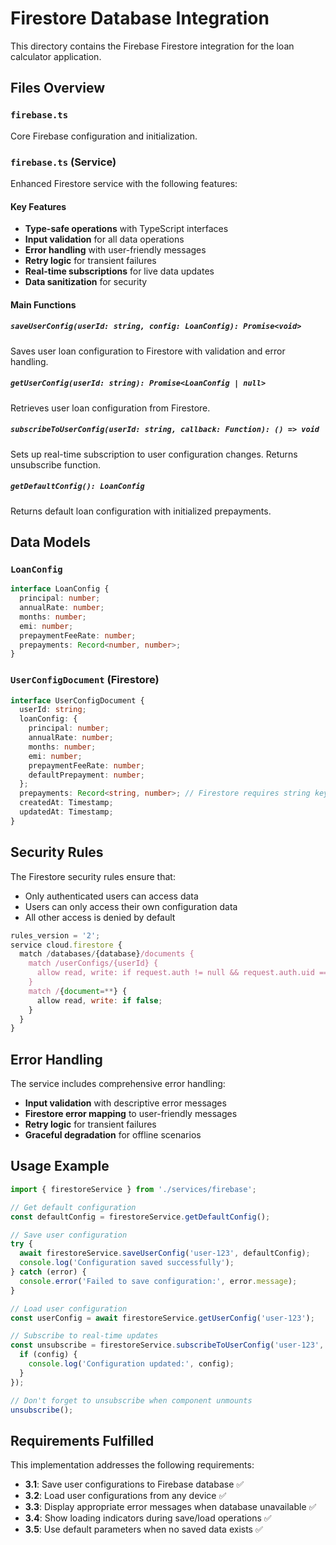 # Firestore Database Integration

This directory contains the Firebase Firestore integration for the loan calculator application.

## Files Overview

### `firebase.ts`
Core Firebase configuration and initialization.

### `firebase.ts` (Service)
Enhanced Firestore service with the following features:

#### Key Features
- **Type-safe operations** with TypeScript interfaces
- **Input validation** for all data operations
- **Error handling** with user-friendly messages
- **Retry logic** for transient failures
- **Real-time subscriptions** for live data updates
- **Data sanitization** for security

#### Main Functions

##### `saveUserConfig(userId: string, config: LoanConfig): Promise<void>`
Saves user loan configuration to Firestore with validation and error handling.

##### `getUserConfig(userId: string): Promise<LoanConfig | null>`
Retrieves user loan configuration from Firestore.

##### `subscribeToUserConfig(userId: string, callback: Function): () => void`
Sets up real-time subscription to user configuration changes. Returns unsubscribe function.

##### `getDefaultConfig(): LoanConfig`
Returns default loan configuration with initialized prepayments.

## Data Models

### `LoanConfig`
```typescript
interface LoanConfig {
  principal: number;
  annualRate: number;
  months: number;
  emi: number;
  prepaymentFeeRate: number;
  prepayments: Record<number, number>;
}
```

### `UserConfigDocument` (Firestore)
```typescript
interface UserConfigDocument {
  userId: string;
  loanConfig: {
    principal: number;
    annualRate: number;
    months: number;
    emi: number;
    prepaymentFeeRate: number;
    defaultPrepayment: number;
  };
  prepayments: Record<string, number>; // Firestore requires string keys
  createdAt: Timestamp;
  updatedAt: Timestamp;
}
```

## Security Rules

The Firestore security rules ensure that:
- Only authenticated users can access data
- Users can only access their own configuration data
- All other access is denied by default

```javascript
rules_version = '2';
service cloud.firestore {
  match /databases/{database}/documents {
    match /userConfigs/{userId} {
      allow read, write: if request.auth != null && request.auth.uid == userId;
    }
    match /{document=**} {
      allow read, write: if false;
    }
  }
}
```

## Error Handling

The service includes comprehensive error handling:
- **Input validation** with descriptive error messages
- **Firestore error mapping** to user-friendly messages
- **Retry logic** for transient failures
- **Graceful degradation** for offline scenarios

## Usage Example

```typescript
import { firestoreService } from './services/firebase';

// Get default configuration
const defaultConfig = firestoreService.getDefaultConfig();

// Save user configuration
try {
  await firestoreService.saveUserConfig('user-123', defaultConfig);
  console.log('Configuration saved successfully');
} catch (error) {
  console.error('Failed to save configuration:', error.message);
}

// Load user configuration
const userConfig = await firestoreService.getUserConfig('user-123');

// Subscribe to real-time updates
const unsubscribe = firestoreService.subscribeToUserConfig('user-123', (config) => {
  if (config) {
    console.log('Configuration updated:', config);
  }
});

// Don't forget to unsubscribe when component unmounts
unsubscribe();
```

## Requirements Fulfilled

This implementation addresses the following requirements:

- **3.1**: Save user configurations to Firebase database ✅
- **3.2**: Load user configurations from any device ✅  
- **3.3**: Display appropriate error messages when database unavailable ✅
- **3.4**: Show loading indicators during save/load operations ✅
- **3.5**: Use default parameters when no saved data exists ✅